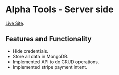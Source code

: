 # Alpha Tools - Server side

[Live Site](https://alpha-tools-c9d53.web.app/).

## Features and Functionality

- Hide credentials.
- Store all data in MongoDB.
- Implemented API to do CRUD operations.
- Implemented stripe payment intent.
